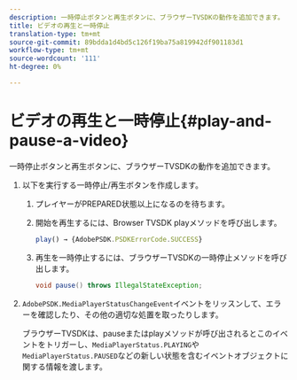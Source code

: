 ```yaml
---
description: 一時停止ボタンと再生ボタンに、ブラウザーTVSDKの動作を追加できます。
title: ビデオの再生と一時停止
translation-type: tm+mt
source-git-commit: 89bdda1d4bd5c126f19ba75a819942df901183d1
workflow-type: tm+mt
source-wordcount: '111'
ht-degree: 0%

---
```



# ビデオの再生と一時停止{#play-and-pause-a-video}

一時停止ボタンと再生ボタンに、ブラウザーTVSDKの動作を追加できます。

1. 以下を実行する一時停止/再生ボタンを作成します。
   1. プレイヤーがPREPARED状態以上になるのを待ちます。
   1. 開始を再生するには、Browser TVSDK playメソッドを呼び出します。

      ```js
      play() → {AdobePSDK.PSDKErrorCode.SUCCESS}
      ```

   1. 再生を一時停止するには、ブラウザーTVSDKの一時停止メソッドを呼び出します。

      ```java
      void pause() throws IllegalStateException;
      ```

1. `AdobePSDK.MediaPlayerStatusChangeEvent`イベントをリッスンして、エラーを確認したり、その他の適切な処置を取ったりします。

   ブラウザーTVSDKは、pauseまたはplayメソッドが呼び出されるとこのイベントをトリガーし、`MediaPlayerStatus.PLAYING`や`MediaPlayerStatus.PAUSED`などの新しい状態を含むイベントオブジェクトに関する情報を渡します。

